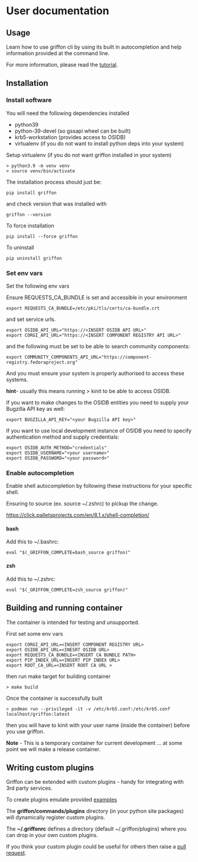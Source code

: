 # User documentation

## Usage

Learn how to use griffon cli by using its built in autocompletion 
and help information provided at the command line.

For more information, please read the [tutorial](tutorial.md). 

## Installation

### Install software

You will need the following dependencies installed

* python39
* python-39-devel (so gssapi wheel can be built)
* krb5-workstation (provides access to OSIDB)
* virtualenv (if you do not want to install python deps into your system)

Setup virtualenv (if you do not want griffon installed in your system)
```commandline
> python3.9 -m venv venv
> source venv/bin/activate
```

The installation process should just be:
```commandline
pip install griffon
```
and check version that was installed with
```commandline
griffon --version
```
To force installation
```commandline
pip install --force griffon
```
To uninstall
```commandline
pip uninstall griffon
```

### Set env vars

Set the following env vars

Ensure REQUESTS_CA_BUNDLE is set and accessible in your environment
```commandline
export REQUESTS_CA_BUNDLE=/etc/pki/tls/certs/ca-bundle.crt
```
and set service urls.
```commandline
export OSIDB_API_URL="https://<INSERT OSIDB API URL>"
export CORGI_API_URL="https://<INSERT COMPONENT REGISTRY API URL>"
```
and the following must be set to be able to search community components:
```commandline
export COMMUNITY_COMPONENTS_API_URL="https://component-registry.fedoraproject.org"
```

And you must ensure your system is properly authorised to access these systems.

**hint**- usually this means running > kinit to be able to access OSIDB.

If you want to make changes to the OSIDB entities you need to supply your Bugzilla API key as well:
```commandline
export BUGZILLA_API_KEY="<your Bugzilla API key>"
```

If you want to use local development instance of OSIDB you need to specify authentication method
and supply credentials:
```commandline
export OSIDB_AUTH_METHOD="credentials"
export OSIDB_USERNAME="<your username>"
export OSIDB_PASSWORD="<your password>"
```

### Enable autocompletion
Enable shell autocompletion by following these instructions for your specific shell.

Ensuring to source (ex. source ~/.zshrc) to pickup the change. 

https://click.palletsprojects.com/en/8.1.x/shell-completion/

#### bash
Add this to ~/.bashrc:
```commandline
eval "$(_GRIFFON_COMPLETE=bash_source griffon)"
```

#### zsh
Add this to ~/.zshrc:
```commandline
eval "$(_GRIFFON_COMPLETE=zsh_source griffon)"
```


## Building and running container
The container is intended for testing and unsupported.

First set some env vars

```commandline
export CORGI_API_URL=<INSERT COMPONENT REGISTRY URL>
export OSIDB_API_URL=<INESRT OSIDB URL>
export REQUESTS_CA_BUNDLE=<INSERT CA BUNDLE PATH>
export PIP_INDEX_URL=<INSERT PIP INDEX URL>
export ROOT_CA_URL=<INSERT ROOT CA URL >
```
then run make target for building container

```commandline
> make build
```

Once the container is successfully built 

```commandline
> podman run --privileged -it -v /etc/krb5.conf:/etc/krb5.conf localhost/griffon:latest
```
then you will have to kinit with your user name (inside the container) before you use 
griffon.

**Note** - This is a temporary container for current development ... at some point
we will make a release container.

## Writing custom plugins

Griffon can be extended with custom plugins - handy for integrating with 3rd party services.

To create plugins emulate provided [examples](https://github.com/RedHatProductSecurity/griffon/tree/main/griffon/commands/plugins)

The **griffon/commands/plugins** directory (in your python site packages) will dynamically
register custom plugins.

The **~/.griffonrc** defines a directory (default ~/.griffon/plugins) where you can drop in your own custom plugins.

If you think your custom plugin could be useful for others then raise a [pull request](https://github.com/RedHatProductSecurity/griffon/pulls).

